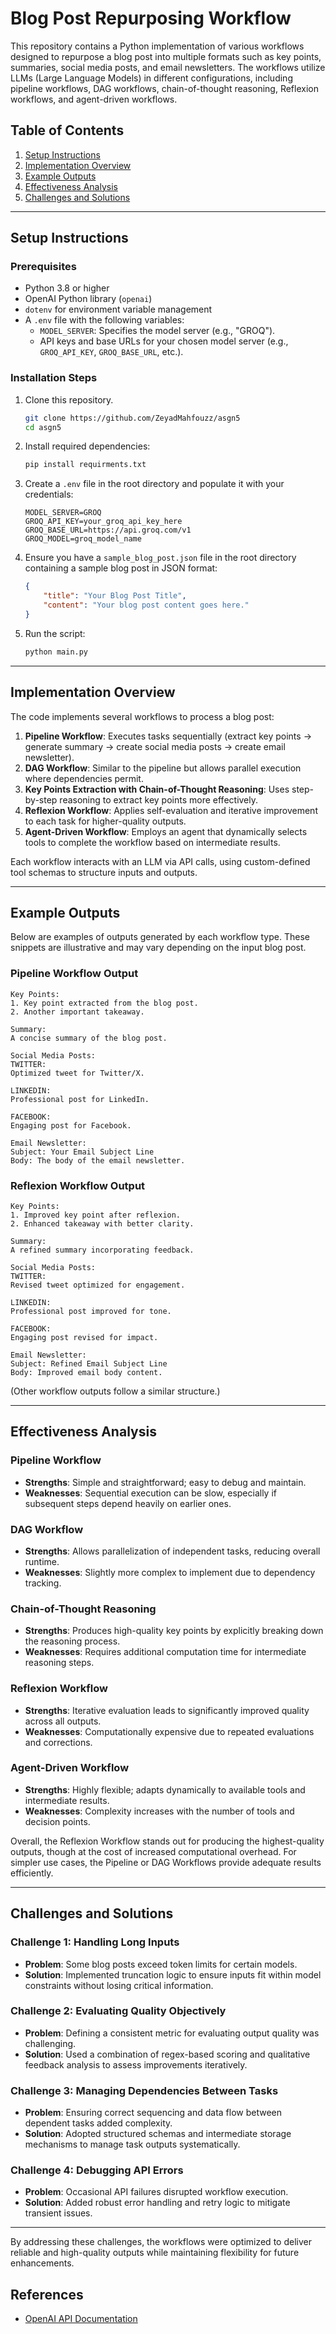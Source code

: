 # Blog Post Repurposing Workflow

This repository contains a Python implementation of various workflows designed to repurpose a blog post into multiple formats such as key points, summaries, social media posts, and email newsletters. The workflows utilize LLMs (Large Language Models) in different configurations, including pipeline workflows, DAG workflows, chain-of-thought reasoning, Reflexion workflows, and agent-driven workflows.

## Table of Contents
1. [Setup Instructions](#setup-instructions)
2. [Implementation Overview](#implementation-overview)
3. [Example Outputs](#example-outputs)
4. [Effectiveness Analysis](#effectiveness-analysis)
5. [Challenges and Solutions](#challenges-and-solutions)

---

## Setup Instructions

### Prerequisites
- Python 3.8 or higher
- OpenAI Python library (`openai`)
- `dotenv` for environment variable management
- A `.env` file with the following variables:
  - `MODEL_SERVER`: Specifies the model server (e.g., "GROQ").
  - API keys and base URLs for your chosen model server (e.g., `GROQ_API_KEY`, `GROQ_BASE_URL`, etc.).

### Installation Steps
1. Clone this repository.
   ```bash
   git clone https://github.com/ZeyadMahfouzz/asgn5
   cd asgn5
   ```

2. Install required dependencies:
   ```bash
   pip install requirments.txt
   ```

3. Create a `.env` file in the root directory and populate it with your credentials:
   ```
   MODEL_SERVER=GROQ
   GROQ_API_KEY=your_groq_api_key_here
   GROQ_BASE_URL=https://api.groq.com/v1
   GROQ_MODEL=groq_model_name
   ```

4. Ensure you have a `sample_blog_post.json` file in the root directory containing a sample blog post in JSON format:
   ```json
   {
       "title": "Your Blog Post Title",
       "content": "Your blog post content goes here."
   }
   ```

5. Run the script:
   ```bash
   python main.py
   ```

---

## Implementation Overview

The code implements several workflows to process a blog post:

1. **Pipeline Workflow**: Executes tasks sequentially (extract key points → generate summary → create social media posts → create email newsletter).
2. **DAG Workflow**: Similar to the pipeline but allows parallel execution where dependencies permit.
3. **Key Points Extraction with Chain-of-Thought Reasoning**: Uses step-by-step reasoning to extract key points more effectively.
4. **Reflexion Workflow**: Applies self-evaluation and iterative improvement to each task for higher-quality outputs.
5. **Agent-Driven Workflow**: Employs an agent that dynamically selects tools to complete the workflow based on intermediate results.

Each workflow interacts with an LLM via API calls, using custom-defined tool schemas to structure inputs and outputs.

---

## Example Outputs

Below are examples of outputs generated by each workflow type. These snippets are illustrative and may vary depending on the input blog post.

### Pipeline Workflow Output
```plaintext
Key Points:
1. Key point extracted from the blog post.
2. Another important takeaway.

Summary:
A concise summary of the blog post.

Social Media Posts:
TWITTER:
Optimized tweet for Twitter/X.

LINKEDIN:
Professional post for LinkedIn.

FACEBOOK:
Engaging post for Facebook.

Email Newsletter:
Subject: Your Email Subject Line
Body: The body of the email newsletter.
```

### Reflexion Workflow Output
```plaintext
Key Points:
1. Improved key point after reflexion.
2. Enhanced takeaway with better clarity.

Summary:
A refined summary incorporating feedback.

Social Media Posts:
TWITTER:
Revised tweet optimized for engagement.

LINKEDIN:
Professional post improved for tone.

FACEBOOK:
Engaging post revised for impact.

Email Newsletter:
Subject: Refined Email Subject Line
Body: Improved email body content.
```

(Other workflow outputs follow a similar structure.)

---

## Effectiveness Analysis

### Pipeline Workflow
- **Strengths**: Simple and straightforward; easy to debug and maintain.
- **Weaknesses**: Sequential execution can be slow, especially if subsequent steps depend heavily on earlier ones.

### DAG Workflow
- **Strengths**: Allows parallelization of independent tasks, reducing overall runtime.
- **Weaknesses**: Slightly more complex to implement due to dependency tracking.

### Chain-of-Thought Reasoning
- **Strengths**: Produces high-quality key points by explicitly breaking down the reasoning process.
- **Weaknesses**: Requires additional computation time for intermediate reasoning steps.

### Reflexion Workflow
- **Strengths**: Iterative evaluation leads to significantly improved quality across all outputs.
- **Weaknesses**: Computationally expensive due to repeated evaluations and corrections.

### Agent-Driven Workflow
- **Strengths**: Highly flexible; adapts dynamically to available tools and intermediate results.
- **Weaknesses**: Complexity increases with the number of tools and decision points.

Overall, the Reflexion Workflow stands out for producing the highest-quality outputs, though at the cost of increased computational overhead. For simpler use cases, the Pipeline or DAG Workflows provide adequate results efficiently.

---

## Challenges and Solutions

### Challenge 1: Handling Long Inputs
- **Problem**: Some blog posts exceed token limits for certain models.
- **Solution**: Implemented truncation logic to ensure inputs fit within model constraints without losing critical information.

### Challenge 2: Evaluating Quality Objectively
- **Problem**: Defining a consistent metric for evaluating output quality was challenging.
- **Solution**: Used a combination of regex-based scoring and qualitative feedback analysis to assess improvements iteratively.

### Challenge 3: Managing Dependencies Between Tasks
- **Problem**: Ensuring correct sequencing and data flow between dependent tasks added complexity.
- **Solution**: Adopted structured schemas and intermediate storage mechanisms to manage task outputs systematically.

### Challenge 4: Debugging API Errors
- **Problem**: Occasional API failures disrupted workflow execution.
- **Solution**: Added robust error handling and retry logic to mitigate transient issues.

---

By addressing these challenges, the workflows were optimized to deliver reliable and high-quality outputs while maintaining flexibility for future enhancements.

## References
- [OpenAI API Documentation](https://platform.openai.com/docs/guides/functioncalling)
